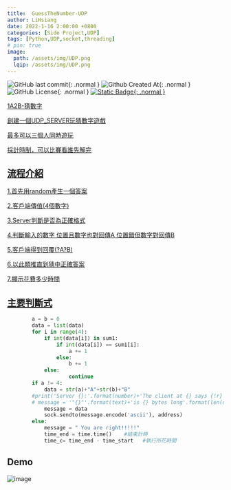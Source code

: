 ```yaml
---
title:  GuessTheNumber-UDP 
author: LiHsiang
date: 2022-1-16 2:00:00 +0800
categories: [Side Project,UDP]
tags: [Python,UDP,socket,threading]
# pin: true
image:
  path: /assets/img/UDP.png
  lqip: /assets/img/UDP.png
---
```

![GitHub last commit](https://img.shields.io/github/last-commit/Xiang511/GuessTheNumber-UDP?style=for-the-badge&color=%23007EC6){: .normal }
![Github Created At](https://img.shields.io/github/created-at/Xiang511/GuessTheNumber-UDP?style=for-the-badge&color=%23007EC6){: .normal }
![GitHub License](https://img.shields.io/github/license/XIang511/GuessTheNumber-UDP?style=for-the-badge&color=%23007EC6){: .normal }
<a href="https://github.com/Xiang511/GuessTheNumber-UDP">![Static Badge](https://img.shields.io/badge/Github-demo?style=for-the-badge&logo=github&color=%23000){: .normal }


1A2B-猜數字

創建一個UDP_SERVER玩猜數字遊戲

最多可以三個人同時遊玩

採計時制，可以比賽看誰先解完

## 流程介紹

1.首先用random產生一個答案

2.客戶端傳值(4個數字)

3.Server判斷是否為正確格式

4.判斷輸入的數字 位置且數字也對回傳A 位置錯但數字對回傳B 

5.客戶端得到回覆(?A?B)

6.以此類推直到猜中正確答案

7.顯示花費多少時間

## 主要判斷式
```python
        a = b = 0
        data = list(data)
        for i in range(4):
            if int(data[i]) in sum1:
                if int(data[i]) == sum1[i]:
                    a += 1
                else:
                    b += 1
            else:
                    continue
        if a != 4:
            data = str(a)+"A"+str(b)+"B"
        #print('Server {}:'.format(number)+'The client at {} says {!r}'.format(address, text))
        # message = '"{}"'.format(text)+'is {} bytes long'.format(len(data))
            message = data
            sock.sendto(message.encode('ascii'), address)
        else:
            message = " You are right!!!!!"
            time_end = time.time()    #結束計時
            time_c= time_end - time_start   #執行所花時間
```

## Demo
![image](https://github.com/Xiang511/GuessTheNumber-UDP/assets/120042360/aa53a0f3-691a-454f-a549-71b2ff904ac7)
